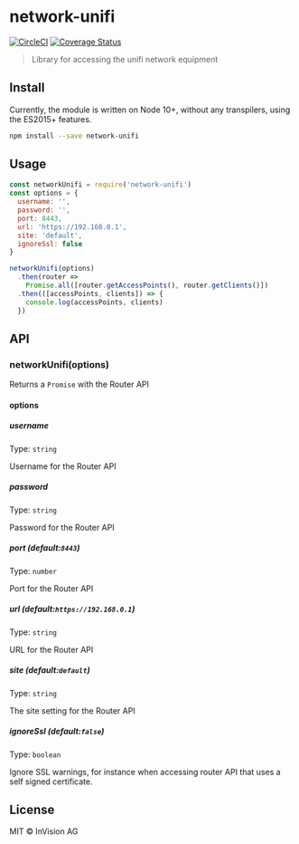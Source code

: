 # network-unifi
[![CircleCI](https://circleci.com/gh/ivx/network-unifi.svg?style=svg)](https://circleci.com/gh/ivx/network-unifi) [![Coverage Status](https://coveralls.io/repos/github/ivx/network-unifi/badge.svg?branch=master)](https://coveralls.io/github/ivx/network-unifi?branch=master)

> Library for accessing the unifi network equipment

## Install

Currently, the module is written on Node 10+, without any transpilers, using the
ES2015+ features.

``` sh
npm install --save network-unifi
```

## Usage

``` javascript
const networkUnifi = require('network-unifi')
const options = {
  username: '',
  password: '',
  port: 8443,
  url: 'https://192.168.0.1',
  site: 'default',
  ignoreSsl: false
}

networkUnifi(options)
  .then(router =>
    Promise.all([router.getAccessPoints(), router.getClients()])
  .then(([accessPoints, clients]) => {
    console.log(accessPoints, clients)
  })
```

## API

### networkUnifi(options)

Returns a `Promise` with the Router API

#### options

##### username

Type: `string`

Username for the Router API

##### password

Type: `string`

Password for the Router API


##### port (default:`8443`)

Type: `number`

Port for the Router API


##### url (default:`https://192.168.0.1`)

Type: `string`

URL for the Router API

##### site (default:`default`)

Type: `string`

The site setting for the Router API

##### ignoreSsl (default:`false`)

Type: `boolean`

Ignore SSL warnings, for instance when accessing router API that uses a self signed certificate.

## License

MIT © InVision AG
